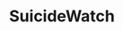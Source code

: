 ---
title: SuicideWatch
crosslinks:
- SWResources
- depression
- AskReddit
- pics
- getdisciplined
- CasualConversation
- personalfinance
- asktransgender
- offmychest
- GetMotivated
- SuicideBereavement
- explainlikeimfive
- IAmA
- Assistance
- legaladvice
- wholesomememes
- gifs
- science
- relationship_advice
- WritingPrompts
---